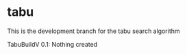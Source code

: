 # tabu
This is the development branch for the tabu search algorithm

TabuBuildV 0.1: Nothing created
